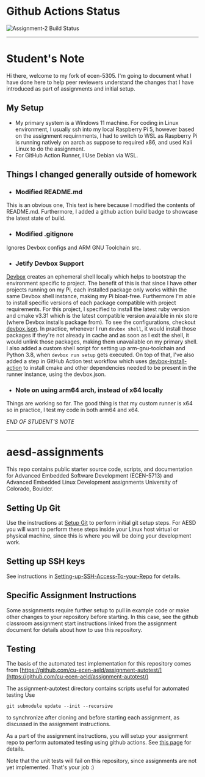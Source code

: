 # Github Actions Status
![Assignment-2 Build Status](https://github.com/cu-ecen-aeld/assignment-2-arashizadi/actions/workflows/github-actions.yml/badge.svg)

***

# Student's Note
Hi there, welcome to my fork of ecen-5305. I'm going to document what I have done here to help peer reviewers understand the changes that I have introduced as part of assignments and initial setup.

## My Setup
- My primary system is a Windows 11 machine. For coding in Linux environment, I usually ssh into my local Raspberry Pi 5, however based on the assignment requirnments, I had to switch to WSL as Raspberry Pi is running natively on aarch as suppose to required x86, and used Kali Linux to do the assignment.
- For GitHub Action Runner, I Use Debian via WSL.

## Things I changed generally outside of homework
- ### Modified README.md
This is an obvious one, This text is here because I modified the contents of README.md. Furthermore, I added a github action build badge to showcase the latest state of build.

- ### Modified .gitignore
Ignores Devbox configs and ARM GNU Toolchain src.

- ### Jetify Devbox Support
[Devbox](https://www.jetify.com/devbox) creates an ephemeral shell locally which helps to bootstrap the environment specific to project. The benefit of this is that since I have other projects running on my Pi, each installed package only works within the same Devbox shell instance, making my Pi bloat-free. Furthermore I'm able to install specific versions of each package compatible with project requirements. For this project, I specified to install the latest ruby version and cmake v3.31 which is the latest compatible version avaialble in nix store (where Devbox installs package from). To see the configurations, checkout [devbox.json](https://github.com/cu-ecen-aeld/assignment-1-arashizadi-1/blob/main/devbox.json). In practice, whenever I run `devbox shell`, it would install those packages if they're not already in cache and as soon as I exit the shell, it would unlink those packages, making them unavailable on my primary shell. I also added a custom shell script for setting up arm-gnu-toolchain and Python 3.8, when `devbox run setup` gets executed. On top of that, I've also added a step in GitHub Action test workflow which uses [devbox-install-action](https://github.com/jetify-com/devbox-install-action) to install cmake and other dependencies needed to be present in the runner instance, using the devbox.json.

- ### Note on using arm64 arch, instead of x64 locally
Things are working so far. The good thing is that my custom runner is x64 so in practice, I test my code in both arm64 and x64.

*END OF STUDENT'S NOTE*

***

# aesd-assignments
This repo contains public starter source code, scripts, and documentation for Advanced Embedded Software Development (ECEN-5713) and Advanced Embedded Linux Development assignments University of Colorado, Boulder.

## Setting Up Git

Use the instructions at [Setup Git](https://help.github.com/en/articles/set-up-git) to perform initial git setup steps. For AESD you will want to perform these steps inside your Linux host virtual or physical machine, since this is where you will be doing your development work.

## Setting up SSH keys

See instructions in [Setting-up-SSH-Access-To-your-Repo](https://github.com/cu-ecen-aeld/aesd-assignments/wiki/Setting-up-SSH-Access-To-your-Repo) for details.

## Specific Assignment Instructions

Some assignments require further setup to pull in example code or make other changes to your repository before starting.  In this case, see the github classroom assignment start instructions linked from the assignment document for details about how to use this repository.

## Testing

The basis of the automated test implementation for this repository comes from [https://github.com/cu-ecen-aeld/assignment-autotest/](https://github.com/cu-ecen-aeld/assignment-autotest/)

The assignment-autotest directory contains scripts useful for automated testing  Use
```
git submodule update --init --recursive
```
to synchronize after cloning and before starting each assignment, as discussed in the assignment instructions.

As a part of the assignment instructions, you will setup your assignment repo to perform automated testing using github actions.  See [this page](https://github.com/cu-ecen-aeld/aesd-assignments/wiki/Setting-up-Github-Actions) for details.

Note that the unit tests will fail on this repository, since assignments are not yet implemented.  That's your job :) 
